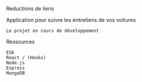 Reductions de liens

Application pour suivre les entretiens de vos voitures

    Le projet en cours de développement

Ressources

    ES6
    React / (Hooks)
    Node.js
    Express
    MongoDB


